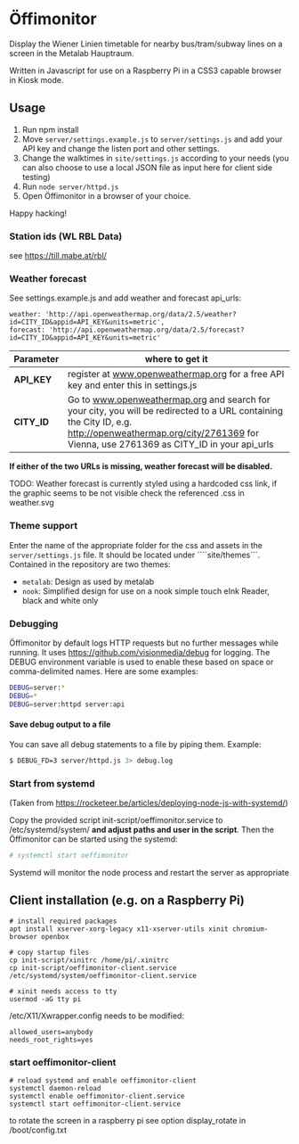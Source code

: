 # Öffimonitor

Display the Wiener Linien timetable for nearby bus/tram/subway lines on a
screen in the Metalab Hauptraum.

Written in Javascript for use on a Raspberry Pi in a CSS3 capable browser in Kiosk mode.

## Usage

1. Run npm install
2.  Move ```server/settings.example.js``` to ```server/settings.js``` and add your API key and change the listen port and other settings.
3.  Change the walktimes in ```site/settings.js``` according to your needs (you can also choose to use a local JSON file as input here for client side testing)
4.  Run ```node server/httpd.js```
5.  Open Öffimonitor in a browser of your choice.

Happy hacking!

### Station ids (WL RBL Data)

see https://till.mabe.at/rbl/

### Weather forecast

See settings.example.js and add weather and forecast api_urls:
```
weather: 'http://api.openweathermap.org/data/2.5/weather?id=CITY_ID&appid=API_KEY&units=metric',
forecast: 'http://api.openweathermap.org/data/2.5/forecast?id=CITY_ID&appid=API_KEY&units=metric'
```

Parameter    | where to get it
------------ | -------------
**API_KEY**  | register at www.openweathermap.org for a free API key and enter this in settings.js
**CITY_ID**  | Go to www.openweathermap.org and search for your city, you will be redirected to a URL containing the City ID, e.g. http://openweathermap.org/city/2761369 for Vienna, use 2761369 as CITY_ID in your api_urls

**If either of the two URLs is missing, weather forecast will be disabled.**

TODO: Weather forecast is currently styled using a hardcoded css link, if the graphic seems to be not visible check the referenced .css in weather.svg

### Theme support

Enter the name of the appropriate folder for the css and assets in the ```server/settings.js``` file. It should be located under ````site/themes```.
Contained in the repository are two themes:
- ```metalab```: Design as used by metalab
- ```nook```: Simplified design for use on a nook simple touch eInk Reader, black and white only

### Debugging

Öffimonitor by default logs HTTP requests but no further  messages while running. It uses https://github.com/visionmedia/debug for logging.
The DEBUG environment variable is used to enable these based on space or comma-delimited names. Here are some examples:
```bash
DEBUG=server:*
DEBUG=*
DEBUG=server:httpd server:api
```

#### Save debug output to a file

You can save all debug statements to a file by piping them.
Example:
```bash
$ DEBUG_FD=3 server/httpd.js 3> debug.log
```
### Start from systemd
(Taken from https://rocketeer.be/articles/deploying-node-js-with-systemd/)

Copy the provided script init-script/oeffimonitor.service to /etc/systemd/system/ **and adjust paths and user in the script**.
Then the Öffimonitor can be started using the systemd:

```bash
# systemctl start oeffimonitor
```

Systemd will monitor the node process and restart the server as appropriate


## Client installation (e.g. on a Raspberry Pi)

```
# install required packages
apt install xserver-xorg-legacy x11-xserver-utils xinit chromium-browser openbox

# copy startup files
cp init-script/xinitrc /home/pi/.xinitrc
cp init-script/oeffimonitor-client.service /etc/systemd/system/oeffimonitor-client.service

# xinit needs access to tty
usermod -aG tty pi
```

/etc/X11/Xwrapper.config needs to be modified:

```
allowed_users=anybody
needs_root_rights=yes
```

### start oeffimonitor-client

```
# reload systemd and enable oeffimonitor-client
systemctl daemon-reload
systemctl enable oeffimonitor-client.service
systemctl start oeffimonitor-client.service
```

to rotate the screen in a raspberry pi see option display\_rotate in /boot/config.txt
